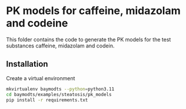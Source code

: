 # PK models for caffeine, midazolam and codeine
This folder contains the code to generate the PK models for the test substances caffeine, midazolam and codein.

## Installation
Create a virtual environment

```bash
mkvirtualenv baymodts --python=python3.11
cd baymodts/examples/steatosis/pk_models
pip install -r requirements.txt
```